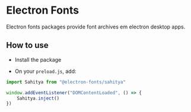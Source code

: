 # Electron Fonts

Electron fonts packages provide font archives em electron desktop apps.

## How to use

* Install the package

* On your `preload.js`, add:

```ts
import Sahitya from "@electron-fonts/sahitya"

window.addEventListener("DOMContentLoaded", () => {
    Sahitya.inject()
})
```